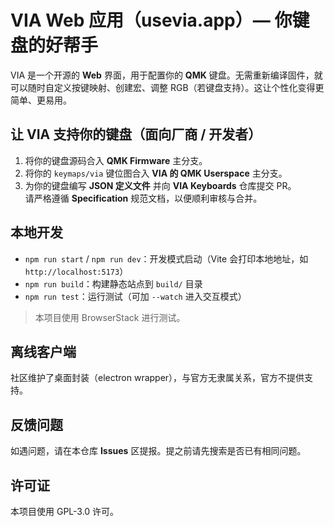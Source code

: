 # VIA Web 应用（usevia.app）— 你键盘的好帮手

VIA 是一个开源的 **Web** 界面，用于配置你的 **QMK** 键盘。无需重新编译固件，就可以随时自定义按键映射、创建宏、调整 RGB（若键盘支持）。这让个性化变得更简单、更易用。

## 让 VIA 支持你的键盘（面向厂商 / 开发者）
1. 将你的键盘源码合入 **QMK Firmware** 主分支。  
2. 将你的 `keymaps/via` 键位图合入 **VIA 的 QMK Userspace** 主分支。  
3. 为你的键盘编写 **JSON 定义文件** 并向 **VIA Keyboards** 仓库提交 PR。  
请严格遵循 **Specification** 规范文档，以便顺利审核与合并。

## 本地开发
- `npm run start` / `npm run dev`：开发模式启动（Vite 会打印本地地址，如 `http://localhost:5173`）  
- `npm run build`：构建静态站点到 `build/` 目录  
- `npm run test`：运行测试（可加 `--watch` 进入交互模式）

> 本项目使用 BrowserStack 进行测试。

## 离线客户端
社区维护了桌面封装（electron wrapper），与官方无隶属关系，官方不提供支持。

## 反馈问题
如遇问题，请在本仓库 **Issues** 区提报。提之前请先搜索是否已有相同问题。

## 许可证
本项目使用 GPL-3.0 许可。
